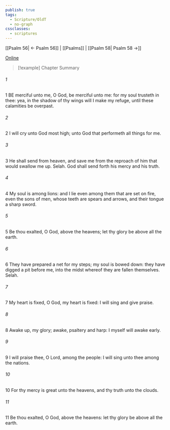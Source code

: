 ```yaml
---
publish: true
tags:
  - Scripture/OldT
  - no-graph
cssclasses:
  - scriptures
---
```

[[Psalm 56| ← Psalm 56]] | [[Psalms]] | [[Psalm 58| Psalm 58 →]]

[Online](https://churchofjesuschrist.org/study/scriptures/ot/ps/57?lang=eng)

>[!example] Chapter Summary
>
###### 1
1 BE merciful unto me, O God, be merciful unto me: for my soul trusteth in thee: yea, in the shadow of thy wings will I make my refuge, until these calamities be overpast.
###### 2
2 I will cry unto God most high; unto God that performeth all things for me.
###### 3
3 He shall send from heaven, and save me from the reproach of him that would swallow me up.  Selah.  God shall send forth his mercy and his truth.
###### 4
4 My soul is among lions: and I lie even among them that are set on fire, even the sons of men, whose teeth are spears and arrows, and their tongue a sharp sword.
###### 5
5 Be thou exalted, O God, above the heavens; let thy glory be above all the earth.
###### 6
6 They have prepared a net for my steps; my soul is bowed down: they have digged a pit before me, into the midst whereof they are fallen themselves.  Selah.
###### 7
7 My heart is fixed, O God, my heart is fixed: I will sing and give praise.
###### 8
8 Awake up, my glory; awake, psaltery and harp: I myself will awake early.
###### 9
9 I will praise thee, O Lord, among the people: I will sing unto thee among the nations.
###### 10
10 For thy mercy is great unto the heavens, and thy truth unto the clouds.
###### 11
11 Be thou exalted, O God, above the heavens: let thy glory be above all the earth.



